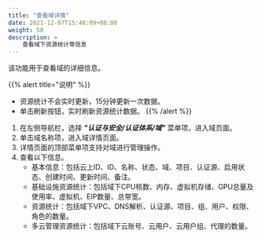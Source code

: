 ```yaml
---
title: "查看域详情"
date: 2021-12-07T15:48:09+08:00
weight: 50
description: >
    查看域下资源统计等信息
---
```


该功能用于查看域的详细信息。

{{% alert title="说明" %}}
- 资源统计不会实时更新，15分钟更新一次数据。
- 单击刷新按钮，实时刷新资源统计数据。
{{% /alert %}}

1. 在左侧导航栏，选择 **_"认证与安全/认证体系/域"_** 菜单项，进入域页面。
2. 单击域名称项，进入域详情页面。
2. 详情页面的顶部菜单项支持对域进行管理操作。
3. 查看以下信息。
    - 基本信息：包括云上ID、ID、名称、状态、域、项目、认证源、启用状态、创建时间、更新时间、备注。
    - 基础设施资源统计：包括域下CPU核数、内存、虚拟机存储、GPU总量及使用率、虚拟机、EIP数量、总带宽。
    - 资源统计：包括域下VPC、DNS解析、认证源、项目、组、用户、权限、角色的数量。
    - 多云管理资源统计：包括域下云账号、云用户、云用户组、代理的数量。